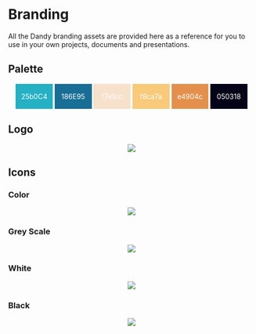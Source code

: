 # Branding

All the Dandy branding assets are provided here as a reference for you to use in your own projects, documents and presentations.


## Palette

<div style="text-align: center; color: #FFFFFF; ">
    <div style="background-color: #25b0c4; width: 15%; display: inline-block; "><br>25b0C4<br><br></div>
    <div style="background-color: #186e95; width: 15%; display: inline-block; "><br>186E95<br><br></div>
    <div style="background-color: #f7e1cc; width: 15%; display: inline-block; "><br>f7e1cc<br><br></div>
    <div style="background-color: #f8ca7a; width: 15%; display: inline-block; "><br>f8ca7a<br><br></div>
    <div style="background-color: #e4904c; width: 15%; display: inline-block; "><br>e4904c<br><br></div>
    <div style="background-color: #050318; width: 15%; display: inline-block; "><br>050318<br><br></div>
</div>

## Logo

<p align="center">
  <img src="/static/img/dandy_logo_512.png" />
</p>

## Icons

### Color

<p align="center">
  <img src="/static/img/dandy_icon_256.png" />
</p>

### Grey Scale

<p align="center">
  <img src="/static/img/dandy_icon_bw_256.png" />
</p>

### White

<p align="center">
  <img src="/static/img/dandy_icon_white_256.png" />
</p>

### Black

<p align="center">
  <img src="/static/img/dandy_icon_black_256.png" />
</p>
